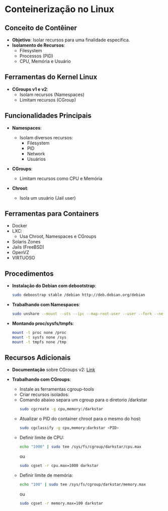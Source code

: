 # Conteinerização no Linux

## Conceito de Contêiner
- **Objetivo**: Isolar recursos para uma finalidade específica.
- **Isolamento de Recursos**:
  - Filesystem
  - Processos (PID)
  - CPU, Memória e Usuário

## Ferramentas do Kernel Linux
- **CGroups v1 e v2**:
  - Isolam recursos (Namespaces)
  - Limitam recursos (CGroup)

## Funcionalidades Principais
- **Namespaces**:
  - Isolam diversos recursos:
    - Filesystem
    - PID
    - Network
    - Usuários

- **CGroups**:
  - Limitam recursos como CPU e Memória

- **Chroot**:
  - Isola um usuário (Jail user)

## Ferramentas para Containers
- Docker
- LXC:
  - Usa Chroot, Namespaces e CGroups
- Solaris Zones
- Jails (FreeBSD)
- OpenVZ
- VIRTUOSO

## Procedimentos
- **Instalação do Debian com debootstrap**:
  ```bash
  sudo deboostrap stable /debian http://deb.debian.org/debian
  ```
- **Trabalhando com Namespaces**:
  ```bash
  sudo unshare --mount --uts --ipc --map-root-user --user --fork --net chroot ./debian bash
  ```
- **Montando proc/sysfs/tmpfs**:
  ```bash
  mount -t proc none /proc
  mount -t sysfs none /sys
  mount -t tmpfs none /tmp
  ```

## Recursos Adicionais
- **Documentação** sobre CGroups v2: [Link](https://access.redhat.com/documentation/de-de/red_hat_enterprise_linux/8/html/managing_monitoring_and_updating_the_kernel/using-cgroups-v2-to-control-distribution-of-cpu-time-for-applications_managing-monitoring-and-updating-the-kernel)

- **Trabalhando com CGroups**:
  - Instale as ferramentas cgroup-tools
  - Criar recursos isolados:
  * Comando abaixo separa um cgroup para o diretorio /darkstar
    ```bash
    sudo cgcreate -g cpu,memory:/darkstar
    ```
  - Atualizar o PID do container chroot para o mesmo do host:
    ```bash
    sudo cgclassify -g cpu,memory:darkstar <PID>
    ```
  - Definir limite de CPU:
    ```bash
    echo "1000" | sudo tee /sys/fs/cgroup/darkstar/cpu.max
    ```
    ou
    ```bash
    sudo cgset -r cpu.max=1000 darkstar
    ```
  - Definir limite de memória:
    ```bash
    echo "100" | sudo tee /sys/fs/cgroup/darkstar/memory.max
    ```
    ou
    ```bash
    sudo cgset -r memory.max=100 darkstar
    ```



